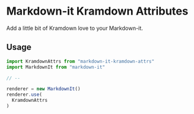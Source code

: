# Markdown-it Kramdown Attributes

Add a little bit of Kramdown love to your Markdown-it.

## Usage

```js
import KramdownAttrs from "markdown-it-kramdown-attrs"
import MarkdownIt from "markdown-it"

// --

renderer = new MarkdownIt()
renderer.use(
  KramdownAttrs
)
```
